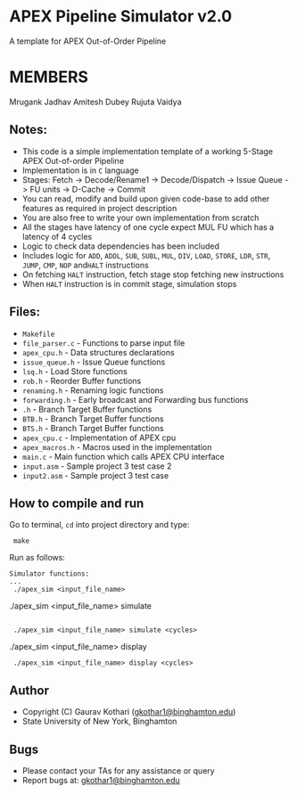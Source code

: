 # APEX Pipeline Simulator v2.0
A template for APEX Out-of-Order Pipeline


# MEMBERS
Mrugank Jadhav
Amitesh Dubey
Rujuta Vaidya

## Notes:

 - This code is a simple implementation template of a working 5-Stage APEX Out-of-order Pipeline
 - Implementation is in `C` language
 - Stages: Fetch -> Decode/Rename1 -> Decode/Dispatch -> Issue Queue -> FU units -> D-Cache -> Commit
 - You can read, modify and build upon given code-base to add other features as required in project description
 - You are also free to write your own implementation from scratch
 - All the stages have latency of one cycle expect MUL FU which has a latency of 4 cycles
 - Logic to check data dependencies has been included
 - Includes logic for `ADD`, `ADDL`, `SUB`, `SUBL`, `MUL`, `DIV`, `LOAD`, `STORE`, `LDR`,  `STR`, `JUMP`, `CMP`, `NOP` and`HALT` instructions
 - On fetching `HALT` instruction, fetch stage stop fetching new instructions
 - When `HALT` instruction is in commit stage, simulation stops

## Files:

 - `Makefile`
 - `file_parser.c` - Functions to parse input file
 - `apex_cpu.h` - Data structures declarations
 - `issue_queue.h` - Issue Queue functions
 - `lsq.h` - Load Store functions
 - `rob.h` - Reorder Buffer functions
 - `renaming.h` - Renaming logic functions
 - `forwarding.h` - Early broadcast and Forwarding bus functions
 - `.h` - Branch Target Buffer functions
 - `BTB.h` - Branch Target Buffer functions
 - `BTS.h` - Branch Target Buffer functions
 - `apex_cpu.c` - Implementation of APEX cpu
 - `apex_macros.h` - Macros used in the implementation
 - `main.c` - Main function which calls APEX CPU interface
 - `input.asm` - Sample project 3 test case 2
- `input2.asm` - Sample project 3 test case

## How to compile and run

 Go to terminal, `cd` into project directory and type:
```
 make
```
 Run as follows:
```
Simulator functions:
...
 ./apex_sim <input_file_name>
```
 ./apex_sim <input_file_name> simulate
```

 ./apex_sim <input_file_name> simulate <cycles>
```

 ./apex_sim <input_file_name> display
```
 ./apex_sim <input_file_name> display <cycles>
```
## Author

 - Copyright (C) Gaurav Kothari (gkothar1@binghamton.edu)
 - State University of New York, Binghamton

## Bugs

 - Please contact your TAs for any assistance or query
 - Report bugs at: gkothar1@binghamton.edu